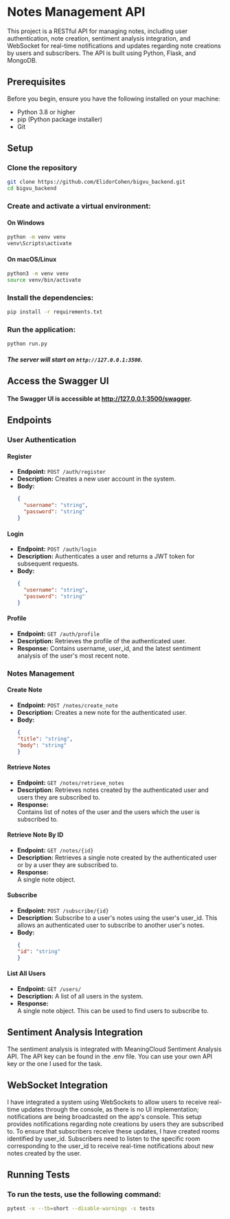 # Notes Management API

This project is a RESTful API for managing notes, including user authentication, note creation, sentiment analysis integration, and WebSocket for real-time notifications and updates regarding note creations by users and subscribers. The API is built using Python, Flask, and MongoDB.

## Prerequisites

Before you begin, ensure you have the following installed on your machine:

- Python 3.8 or higher
- pip (Python package installer)
- Git

## Setup

### Clone the repository
```sh
git clone https://github.com/ElidorCohen/bigvu_backend.git
cd bigvu_backend
```

### Create and activate a virtual environment:
#### On Windows
```sh
python -m venv venv
venv\Scripts\activate
```
#### On macOS/Linux
```sh
python3 -m venv venv
source venv/bin/activate
```

### Install the dependencies:
```sh
pip install -r requirements.txt
```

### Run the application:
```sh
python run.py
```
##### The server will start on `http://127.0.0.1:3500`.

## Access the Swagger UI
#### The Swagger UI is accessible at http://127.0.0.1:3500/swagger.

## Endpoints

### User Authentication
#### Register
- **Endpoint:** `POST /auth/register`
- **Description:**
  Creates a new user account in the system.
- **Body:** 
  ```json
  {
    "username": "string",
    "password": "string"
  }
  ```

#### Login
- **Endpoint:** `POST /auth/login`
- **Description:**
  Authenticates a user and returns a JWT token for subsequent requests.
- **Body:** 
  ```json
  {
    "username": "string",
    "password": "string"
  }
  ```

#### Profile
- **Endpoint:** `GET /auth/profile`
- **Description:**
  Retrieves the profile of the authenticated user.
- **Response:** 
  Contains username, user_id, and the latest sentiment analysis of the user's most recent note.

  

### Notes Management
#### Create Note
- **Endpoint:** `POST /notes/create_note`
- **Description:**
  Creates a new note for the authenticated user.
- **Body:** 
  ```json
  {
  "title": "string",
  "body": "string"
  }
  ```

#### Retrieve Notes
- **Endpoint:** `GET /notes/retrieve_notes`
- **Description:**
  Retrieves notes created by the authenticated user and users they are subscribed to.
- **Response:**  
  Contains list of notes of the user and the users which the user is subscribed to.


#### Retrieve Note By ID
- **Endpoint:** `GET /notes/{id}`
- **Description:**
  Retrieves a single note created by the authenticated user or by a user they are subscribed to.
- **Response:**  
  A single note object.



#### Subscribe
- **Endpoint:** `POST /subscribe/{id}`
- **Description:**
  Subscribe to a user's notes using the user's user_id. This allows an authenticated user to subscribe to another user's notes.
- **Body:** 
  ```json
  {
  "id": "string"
  }
  ```


#### List All Users
- **Endpoint:** `GET /users/`
- **Description:**
  A list of all users in the system. 
- **Response:**  
  A single note object. This can be used to find users to subscribe to.


## Sentiment Analysis Integration
The sentiment analysis is integrated with MeaningCloud Sentiment Analysis API. The API key can be found in the .env file. You can use your own API key or the one I used for the task.

## WebSocket Integration
I have integrated a system using WebSockets to allow users to receive real-time updates through the console, as there is no UI implementation; notifications are being broadcasted on the app's console. This setup provides notifications regarding note creations by users they are subscribed to. To ensure that subscribers receive these updates, I have created rooms identified by user_id. Subscribers need to listen to the specific room corresponding to the user_id to receive real-time notifications about new notes created by the user.

## Running Tests
### To run the tests, use the following command:
```sh
pytest -v --tb=short --disable-warnings -s tests
```
